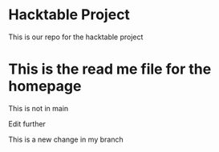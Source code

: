 # Hacktable Project


This is our repo for the hacktable project

# This is the read me file for the homepage


This is not in main

Edit further

This is a new change in my branch